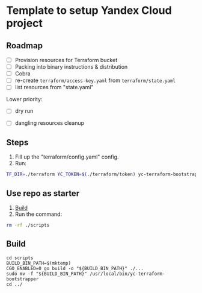 # Template to setup Yandex Cloud project

## Roadmap

- [ ] Provision resources for Terraform bucket
- [ ] Packing into binary instructions & distribution
- [ ] Cobra
- [ ] re-create `terraform/access-key.yaml` from `terraform/state.yaml`
- [ ] list resources from "state.yaml"

Lower priority:
- [ ] dry run
- [ ] dangling resources cleanup


## Steps

1. Fill up the "terraform/config.yaml" config.
2. Run: 
```sh
TF_DIR=./terraform YC_TOKEN=$(./terraform/token) yc-terraform-bootstrapper 
```

## Use repo as starter

1. [Build](./#build)
2. Run the command:

```sh
rm -rf ./scripts
```

## Build

```
cd scripts
BUILD_BIN_PATH=$(mktemp)
CGO_ENABLED=0 go build -o "${BUILD_BIN_PATH}" ./...
sudo mv -f "${BUILD_BIN_PATH}" /usr/local/bin/yc-terraform-bootstrapper
cd ../
```
